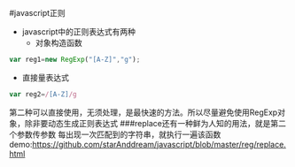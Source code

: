 #javascript正则
* javascript中的正则表达式有两种
  * 对象构造函数
```javascript
var reg1=new RegExp("[A-Z]","g");
```
  * 直接量表达式
```javascript
var reg2=/[A-Z]/g
```
第二种可以直接使用，无须处理，是最快速的方法。所以尽量避免使用RegExp对象，除非要动态生成正则表达式
###replace还有一种鲜为人知的用法，就是第二个参数传参数
每出现一次匹配到的字符串，就执行一遍该函数
demo:https://github.com/starAnddream/javascript/blob/master/reg/replace.html
